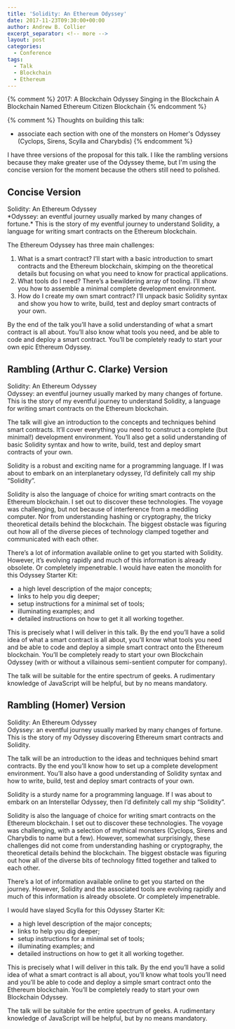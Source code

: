 ```yaml
---
title: 'Solidity: An Ethereum Odyssey'
date: 2017-11-23T09:30:00+00:00
author: Andrew B. Collier
excerpt_separator: <!-- more -->
layout: post
categories:
  - Conference
tags:
  - Talk
  - Blockchain
  - Ethereum
---
```


{% comment %}
2017: A Blockchain Odyssey
Singing in the Blockchain
A Blockchain Named Ethereum
Citizen Blockchain
{% endcomment %}

{% comment %}
Thoughts on building this talk:

- associate each section with one of the monsters on Homer's Odyssey (Cyclops, Sirens, Scylla and Charybdis)
{% endcomment %}

I have three versions of the proposal for this talk. I like the rambling versions because they make greater use of the Odyssey theme, but I'm using the concise version for the moment because the others still need to polished.

<!-- more -->

## Concise Version

<div class="talk">
<div class="title">
Solidity: An Ethereum Odyssey
</div>
<div class="abstract" markdown="1">
*Odyssey: an eventful journey usually marked by many changes of fortune.* This is the story of my eventful journey to understand Solidity, a language for writing smart contracts on the Ethereum blockchain.

The Ethereum Odyssey has three main challenges:

1. What is a smart contract? I’ll start with a basic introduction to smart contracts and the Ethereum blockchain, skimping on the theoretical details but focusing on what you need to know for practical applications.
2. What tools do I need? There’s a bewildering array of tooling. I’ll show you how to assemble a minimal complete development environment.
3. How do I create my own smart contract? I’ll unpack basic Solidity syntax and show you how to write, build, test and deploy smart contracts of your own.

By the end of the talk you’ll have a solid understanding of what a smart contract is all about. You’ll also know what tools you need, and be able to code and deploy a smart contract. You’ll be completely ready to start your own epic Ethereum Odyssey.
</div>
</div>

## Rambling (Arthur C. Clarke) Version

<div class="talk">
<div class="title">
Solidity: An Ethereum Odyssey
</div>
<div class="abstract" markdown="1">
Odyssey: an eventful journey usually marked by many changes of fortune. This is the story of my eventful journey to understand Solidity, a language for writing smart contracts on the Ethereum blockchain.

The talk will give an introduction to the concepts and techniques behind smart contracts. It’ll cover everything you need to construct a complete (but minimal!) development environment. You’ll also get a solid understanding of basic Solidity syntax and how to write, build, test and deploy smart contracts of your own.
</div>
<div class="description" markdown="1">
Solidity is a robust and exciting name for a programming language. If I was about to embark on an interplanetary odyssey, I’d definitely call my ship “Solidity”.

Solidity is also the language of choice for writing smart contracts on the Ethereum blockchain. I set out to discover these technologies. The voyage was challenging, but not because of interference from a meddling computer. Nor from understanding hashing or cryptography, the tricky theoretical details behind the blockchain. The biggest obstacle was figuring out how all of the diverse pieces of technology clamped together and communicated with each other.

There’s a lot of information available online to get you started with Solidity. However, it’s evolving rapidly and much of this information is already obsolete. Or completely impenetrable. I would have eaten the monolith for this Odyssey Starter Kit:

- a high level description of the major concepts;
- links to help you dig deeper;
- setup instructions for a minimal set of tools;
- illuminating examples; and
- detailed instructions on how to get it all working together.

This is precisely what I will deliver in this talk. By the end you’ll have a solid idea of what a smart contract is all about, you’ll know what tools you need and be able to code and deploy a simple smart contract onto the Ethereum blockchain. You’ll be completely ready to start your own Blockchain Odyssey (with or without a villainous semi-sentient computer for company).

The talk will be suitable for the entire spectrum of geeks. A rudimentary knowledge of JavaScript will be helpful, but by no means mandatory.
</div>
</div>

## Rambling (Homer) Version

<div class="talk">
<div class="title">
Solidity: An Ethereum Odyssey
</div>
<div class="abstract" markdown="1">
Odyssey: an eventful journey usually marked by many changes of fortune. This is the story of my Odyssey discovering Ethereum smart contracts and Solidity.

The talk will be an introduction to the ideas and techniques behind smart contracts. By the end you’ll know how to set up a complete development environment. You’ll also have a good understanding of Solidity syntax and how to write, build, test and deploy smart contracts of your own.
</div>
<div class="description" markdown="1">
Solidity is a sturdy name for a programming language. If I was about to embark on an Interstellar Odyssey, then I’d definitely call my ship “Solidity”.

Solidity is also the language of choice for writing smart contracts on the Ethereum blockchain. I set out to discover these technologies. The voyage was challenging, with a selection of mythical monsters (Cyclops, Sirens and Charybdis to name but a few). However, somewhat surprisingly, these challenges did not come from understanding hashing or cryptography, the theoretical details behind the blockchain. The biggest obstacle was figuring out how all of the diverse bits of technology fitted together and talked to each other.

There’s a lot of information available online to get you started on the journey. However, Solidity and the associated tools are evolving rapidly and much of this information is already obsolete. Or completely impenetrable.

I would have slayed Scylla for this Odyssey Starter Kit:

- a high level description of the major concepts;
- links to help you dig deeper;
- setup instructions for a minimal set of tools;
- illuminating examples; and
- detailed instructions on how to get it all working together.

This is precisely what I will deliver in this talk. By the end you’ll have a solid idea of what a smart contract is all about, you’ll know what tools you’ll need and you’ll be able to code and deploy a simple smart contract onto the Ethereum blockchain. You’ll be completely ready to start your own Blockchain Odyssey.

The talk will be suitable for the entire spectrum of geeks. A rudimentary knowledge of JavaScript will be helpful, but by no means mandatory.
</div>
</div>